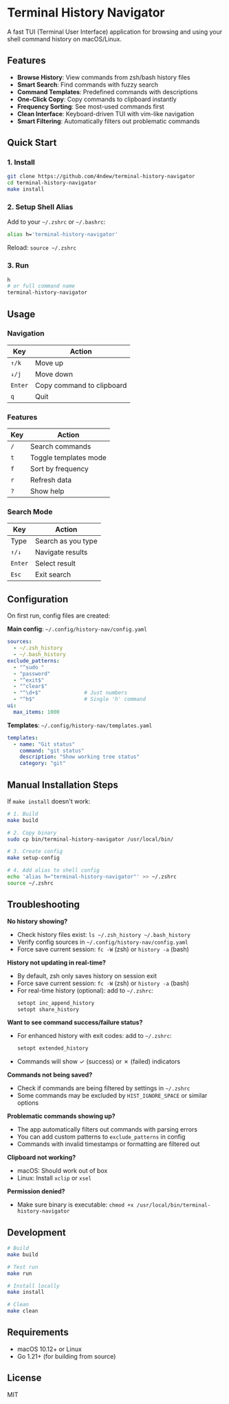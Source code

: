 # Terminal History Navigator

A fast TUI (Terminal User Interface) application for browsing and using your shell command history on macOS/Linux.

## Features

- **Browse History**: View commands from zsh/bash history files
- **Smart Search**: Find commands with fuzzy search
- **Command Templates**: Predefined commands with descriptions
- **One-Click Copy**: Copy commands to clipboard instantly
- **Frequency Sorting**: See most-used commands first
- **Clean Interface**: Keyboard-driven TUI with vim-like navigation
- **Smart Filtering**: Automatically filters out problematic commands

## Quick Start

### 1. Install
```bash
git clone https://github.com/4ndew/terminal-history-navigator
cd terminal-history-navigator
make install
```

### 2. Setup Shell Alias
Add to your `~/.zshrc` or `~/.bashrc`:
```bash
alias h='terminal-history-navigator'
```
Reload: `source ~/.zshrc`

### 3. Run
```bash
h
# or full command name
terminal-history-navigator
```

## Usage

### Navigation
| Key | Action |
|-----|--------|
| `↑/k` | Move up |
| `↓/j` | Move down |
| `Enter` | Copy command to clipboard |
| `q` | Quit |

### Features  
| Key | Action |
|-----|--------|
| `/` | Search commands |
| `t` | Toggle templates mode |
| `f` | Sort by frequency |
| `r` | Refresh data |
| `?` | Show help |

### Search Mode
| Key | Action |
|-----|--------|
| Type | Search as you type |
| `↑/↓` | Navigate results |
| `Enter` | Select result |
| `Esc` | Exit search |

## Configuration

On first run, config files are created:

**Main config**: `~/.config/history-nav/config.yaml`
```yaml
sources:
  - ~/.zsh_history
  - ~/.bash_history
exclude_patterns:
  - "^sudo "
  - "password"
  - "^exit$"
  - "^clear$"
  - "^\d+$"              # Just numbers
  - "^h$"                # Single 'h' command
ui:
  max_items: 1000
```

**Templates**: `~/.config/history-nav/templates.yaml`
```yaml
templates:
  - name: "Git status"
    command: "git status" 
    description: "Show working tree status"
    category: "git"
```

## Manual Installation Steps

If `make install` doesn't work:

```bash
# 1. Build
make build

# 2. Copy binary
sudo cp bin/terminal-history-navigator /usr/local/bin/

# 3. Create config
make setup-config

# 4. Add alias to shell config
echo 'alias h="terminal-history-navigator"' >> ~/.zshrc
source ~/.zshrc
```

## Troubleshooting

**No history showing?**
- Check history files exist: `ls ~/.zsh_history ~/.bash_history`
- Verify config sources in `~/.config/history-nav/config.yaml`
- Force save current session: `fc -W` (zsh) or `history -a` (bash)

**History not updating in real-time?**
- By default, zsh only saves history on session exit
- Force save current session: `fc -W` (zsh) or `history -a` (bash)
- For real-time history (optional): add to `~/.zshrc`:
  ```bash
  setopt inc_append_history
  setopt share_history
  ```

**Want to see command success/failure status?**
- For enhanced history with exit codes: add to `~/.zshrc`:
  ```bash
  setopt extended_history
  ```
- Commands will show ✓ (success) or ✗ (failed) indicators

**Commands not being saved?**
- Check if commands are being filtered by settings in `~/.zshrc`
- Some commands may be excluded by `HIST_IGNORE_SPACE` or similar options

**Problematic commands showing up?**
- The app automatically filters out commands with parsing errors
- You can add custom patterns to `exclude_patterns` in config
- Commands with invalid timestamps or formatting are filtered out

**Clipboard not working?**
- macOS: Should work out of box
- Linux: Install `xclip` or `xsel`

**Permission denied?**
- Make sure binary is executable: `chmod +x /usr/local/bin/terminal-history-navigator`

## Development

```bash
# Build
make build

# Test run  
make run

# Install locally
make install

# Clean
make clean
```

## Requirements

- macOS 10.12+ or Linux
- Go 1.21+ (for building from source)

## License

MIT